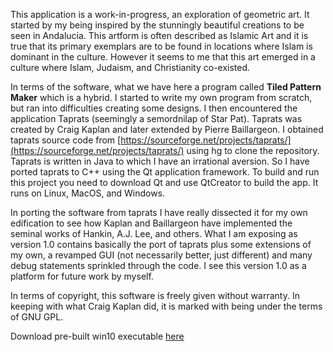 This application is a work-in-progress, an exploration of geometric art.  It started by my being inspired by the stunningly beautiful creations to be seen in Andalucia.  This artform is often described as Islamic Art and it is true that its primary exemplars are to be found in locations where Islam is dominant in the culture.  However it seems to me that this art emerged in a culture where Islam, Judaism, and Christianity co-existed.


In terms of the software, what we have here a program called **Tiled Pattern Maker**  which is a hybrid.  I started to write my own program from scratch, but ran into difficulties creating some designs.  I then encountered the application Taprats (seemingly a semordnilap of Star Pat).  Taprats was created by Craig Kaplan and later extended by Pierre Baillargeon.  I obtained taprats source code  from [https://sourceforge.net/projects/taprats/](https://sourceforge.net/projects/taprats/)  using hg to clone the repository.  Taprats is written in Java to which I have an irrational aversion.  So I have ported taprats to C++ using the Qt application framework.  To build and run this project you need to download Qt and use QtCreator to build the app.  It runs on Linux, MacOS, and Windows.  


In porting the software from taprats I have really dissected it for my own edification to see how Kaplan and Baillargeon have implemented the seminal works of Hankin, A.J. Lee, and others.  What I am exposing as version 1.0 contains basically the port of taprats plus some extensions of my own, a revamped GUI (not necessarily better, just different) and many debug statements sprinkled through the code.  I see this version 1.0 as a platform for future work by myself.


In terms of copyright, this software is freely given without warranty.  In keeping with what Craig Kaplan did, it is marked with being under the terms of GNU GPL.  

Download pre-built win10 executable [here](https://github.com/ChortleMortal/TiledPatternMaker/blob/master/DOWNLOAD_INSTALLER.md)





